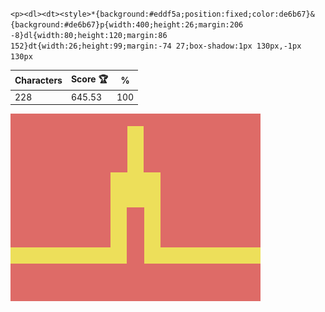 `<p><dl><dt><style>*{background:#eddf5a;position:fixed;color:de6b67}&{background:#de6b67}p{width:400;height:26;margin:206 -8}dl{width:80;height:120;margin:86 152}dt{width:26;height:99;margin:-74 27;box-shadow:1px 130px,-1px 130px`

| Characters | Score 🏆 | %   |
| ---------- | -------- | --- |
| 228        | 645.53   | 100 |

![](/2025/Jan2025/22/20250122.png)
